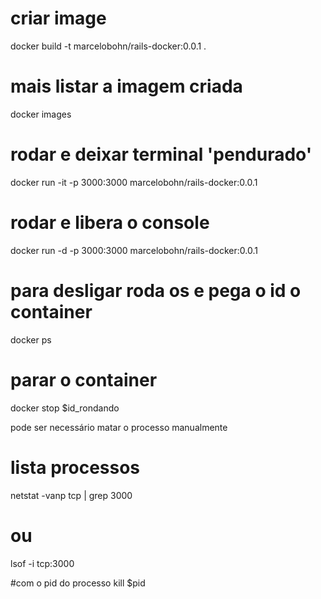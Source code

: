 # criar image
docker build -t marcelobohn/rails-docker:0.0.1 .

# mais listar a imagem criada
docker images

# rodar e deixar terminal 'pendurado'
docker run -it -p 3000:3000 marcelobohn/rails-docker:0.0.1

# rodar e libera o console
docker run -d -p 3000:3000 marcelobohn/rails-docker:0.0.1
# para desligar roda os e pega o id o container
docker ps
# parar o container
docker stop $id_rondando


pode ser necessário matar o processo manualmente

# lista processos
netstat -vanp tcp | grep 3000
# ou
lsof -i tcp:3000

#com o pid do processo
kill $pid
